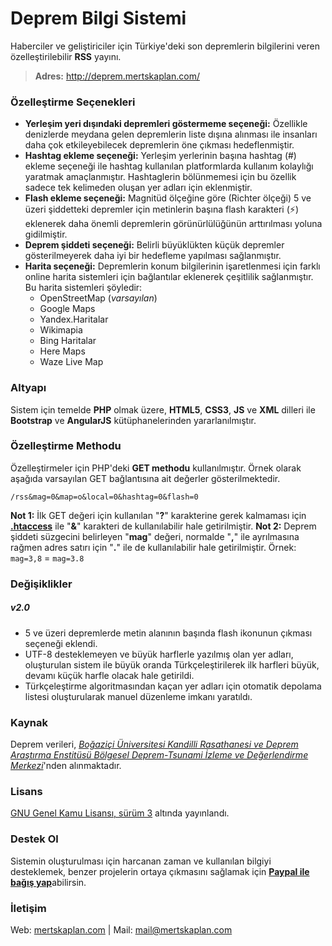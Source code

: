 # Deprem Bilgi Sistemi
Haberciler ve geliştiriciler için Türkiye'deki son depremlerin bilgilerini veren özelleştirilebilir **RSS** yayını.

> **Adres:** http://deprem.mertskaplan.com/

### Özelleştirme Seçenekleri
* **Yerleşim yeri dışındaki depremleri göstermeme seçeneği:** Özellikle denizlerde meydana gelen depremlerin liste dışına alınması ile insanları daha çok etkileyebilecek depremlerin öne çıkması hedeflenmiştir.
* **Hashtag ekleme seçeneği:** Yerleşim yerlerinin başına hashtag (#) ekleme seçeneği ile hashtag kullanılan platformlarda kullanım kolaylığı yaratmak amaçlanmıştır. Hashtaglerin bölünmemesi için bu özellik sadece tek kelimeden oluşan yer adları için eklenmiştir. 
* **Flash ekleme seçeneği:** Magnitüd ölçeğine göre (Richter ölçeği) 5 ve üzeri şiddetteki depremler için metinlerin başına flash karakteri (⚡) eklenerek daha önemli depremlerin görünürlülüğünün arttırılması yoluna gidilmiştir.
* **Deprem şiddeti seçeneği:** Belirli büyüklükten küçük depremler gösterilmeyerek daha iyi bir hedefleme yapılması sağlanmıştır.
* **Harita seçeneği:** Depremlerin konum bilgilerinin işaretlenmesi için farklı online harita sistemleri için bağlantılar eklenerek çeşitlilik sağlanmıştır. Bu harita sistemleri şöyledir:
    * OpenStreetMap (*varsayılan*)
    * Google Maps
    * Yandex.Haritalar
    * Wikimapia
    * Bing Haritalar
    * Here Maps
    * Waze Live Map

### Altyapı
Sistem için temelde **PHP** olmak üzere, **HTML5**, **CSS3**, **JS** ve **XML** dilleri ile **Bootstrap** ve **AngularJS** kütüphanelerinden yararlanılmıştır.

### Özelleştirme Methodu
Özelleştirmeler için PHP'deki **GET methodu** kullanılmıştır. Örnek olarak aşağıda varsayılan GET bağlantısına ait değerler gösterilmektedir.

    /rss&mag=0&map=o&local=0&hashtag=0&flash=0

**Not 1:** İlk GET değeri için kullanılan "**?**" karakterine gerek kalmaması için **[.htaccess](https://github.com/mertskaplan/Deprem-Bilgi-Sistemi/blob/master/.htaccess)** ile "**&**" karakteri de kullanılabilir hale getirilmiştir.
**Not 2:** Deprem şiddeti süzgecini belirleyen "**mag**" değeri, normalde "**,**" ile ayrılmasına rağmen adres satırı için "**.**" ile de kullanılabilir hale getirilmiştir. Örnek:  `mag=3,8` = `mag=3.8`

### Değişiklikler
##### v2.0
* 5 ve üzeri depremlerde metin alanının başında flash ikonunun çıkması seçeneği eklendi.
* UTF-8 desteklemeyen ve büyük harflerle yazılmış olan yer adları, oluşturulan sistem ile büyük oranda Türkçeleştirilerek ilk harfleri büyük, devamı küçük harfle olacak hale getirildi.
* Türkçeleştirme algoritmasından kaçan yer adları için otomatik depolama listesi oluşturularak manuel düzenleme imkanı yaratıldı.

### Kaynak
Deprem verileri, [*Boğaziçi Üniversitesi Kandilli Rasathanesi ve Deprem Araştırma Enstitüsü Bölgesel Deprem-Tsunami İzleme ve Değerlendirme Merkezi*](http://www.koeri.boun.edu.tr/sismo/2/tr/)'nden alınmaktadır.

### Lisans
[GNU Genel Kamu Lisansı, sürüm 3](https://github.com/mertskaplan/Deprem-Bilgi-Sistemi/blob/master/LICENSE) altında yayınlandı.

### Destek Ol

Sistemin oluşturulması için harcanan zaman ve kullanılan bilgiyi desteklemek, benzer projelerin ortaya çıkmasını sağlamak için [**Paypal ile bağış yap**](https://www.paypal.me/mertskaplan/10)abilirsin.

### İletişim
Web: [mertskaplan.com](http://mertskaplan.com) | Mail: mail@mertskaplan.com
